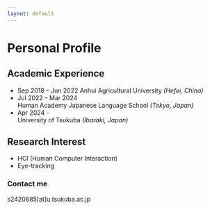 ```yaml
---
layout: default
---
```


# Personal Profile



## Academic Experience

- Sep 2018 – Jun 2022
  Anhui Agricultural University *(Hefei, China)*
- Jul 2022 – Mar 2024	
  Human Academy Japanese Language School *(Tokyo, Japan)*
- Apr 2024 -  			
  University of Tsukuba *(Ibaraki, Japan)*



## Research Interest

- HCI (Human Computer Interaction)
- Eye-tracking





### Contact me

s2420685[at]u.tsukuba.ac.jp
